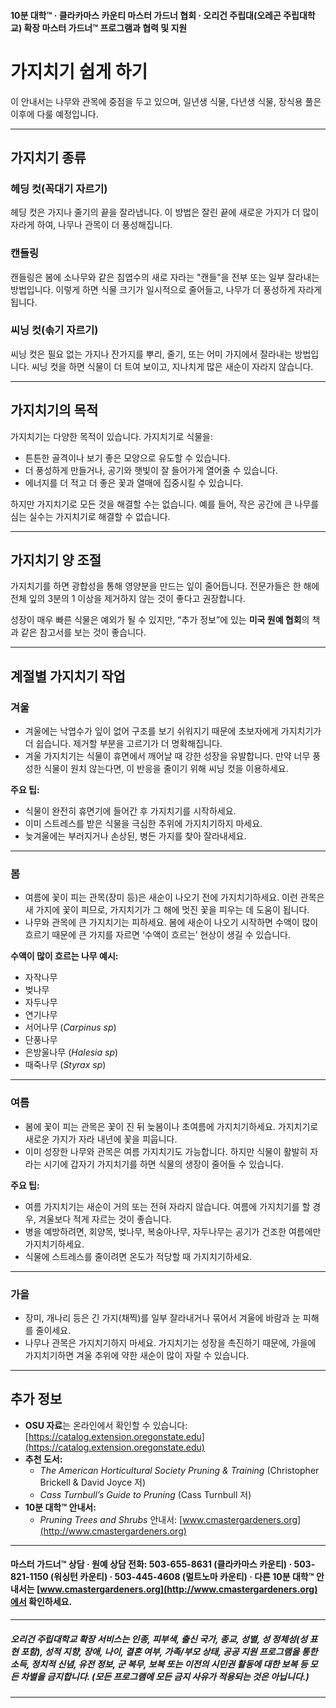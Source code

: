#### 10분 대학™ · 클라카마스 카운티 마스터 가드너 협회 · 오리건 주립대(오레곤 주립대학교) 확장 마스터 가드너™ 프로그램과 협력 및 지원

# 가지치기 쉽게 하기

이 안내서는 나무와 관목에 중점을 두고 있으며, 일년생 식물, 다년생 식물, 장식용 풀은 이후에 다룰 예정입니다.

---

## 가지치기 종류

### 헤딩 컷(꼭대기 자르기)

헤딩 컷은 가지나 줄기의 끝을 잘라냅니다. 이 방법은 잘린 끝에 새로운 가지가 더 많이 자라게 하여, 나무나 관목이 더 풍성해집니다.

### 캔들링

캔들링은 봄에 소나무와 같은 침엽수의 새로 자라는 "캔들"을 전부 또는 일부 잘라내는 방법입니다. 이렇게 하면 식물 크기가 일시적으로 줄어들고, 나무가 더 풍성하게 자라게 됩니다.

### 씨닝 컷(솎기 자르기)

씨닝 컷은 필요 없는 가지나 잔가지를 뿌리, 줄기, 또는 어미 가지에서 잘라내는 방법입니다. 씨닝 컷을 하면 식물이 더 트여 보이고, 지나치게 많은 새순이 자라지 않습니다.

---

## 가지치기의 목적

가지치기는 다양한 목적이 있습니다. 가지치기로 식물을:

- 튼튼한 골격이나 보기 좋은 모양으로 유도할 수 있습니다.
- 더 풍성하게 만들거나, 공기와 햇빛이 잘 들어가게 열어줄 수 있습니다.
- 에너지를 더 적고 더 좋은 꽃과 열매에 집중시킬 수 있습니다.

하지만 가지치기로 모든 것을 해결할 수는 없습니다. 예를 들어, 작은 공간에 큰 나무를 심는 실수는 가지치기로 해결할 수 없습니다.

---

## 가지치기 양 조절

가지치기를 하면 광합성을 통해 영양분을 만드는 잎이 줄어듭니다. 전문가들은 한 해에 전체 잎의 3분의 1 이상을 제거하지 않는 것이 좋다고 권장합니다.

성장이 매우 빠른 식물은 예외가 될 수 있지만, “추가 정보”에 있는 **미국 원예 협회**의 책과 같은 참고서를 보는 것이 좋습니다.

---

## 계절별 가지치기 작업

### 겨울

- 겨울에는 낙엽수가 잎이 없어 구조를 보기 쉬워지기 때문에 초보자에게 가지치기가 더 쉽습니다. 제거할 부분을 고르기가 더 명확해집니다.
- 겨울 가지치기는 식물이 휴면에서 깨어날 때 강한 성장을 유발합니다. 만약 너무 풍성한 식물이 원치 않는다면, 이 반응을 줄이기 위해 씨닝 컷을 이용하세요.

**주요 팁:**

- 식물이 완전히 휴면기에 들어간 후 가지치기를 시작하세요.
- 이미 스트레스를 받은 식물을 극심한 추위에 가지치기하지 마세요.
- 늦겨울에는 부러지거나 손상된, 병든 가지를 찾아 잘라내세요.

---

### 봄

- 여름에 꽃이 피는 관목(장미 등)은 새순이 나오기 전에 가지치기하세요. 이런 관목은 새 가지에 꽃이 피므로, 가지치기가 그 해에 멋진 꽃을 피우는 데 도움이 됩니다.
- 나무와 관목에 큰 가지치기는 피하세요. 봄에 새순이 나오기 시작하면 수액이 많이 흐르기 때문에 큰 가지를 자르면 ‘수액이 흐르는’ 현상이 생길 수 있습니다.

**수액이 많이 흐르는 나무 예시:**

- 자작나무
- 벚나무
- 자두나무
- 연기나무
- 서어나무 (*Carpinus sp*)
- 단풍나무
- 은방울나무 (*Halesia sp*)
- 때죽나무 (*Styrax sp*)

---

### 여름

- 봄에 꽃이 피는 관목은 꽃이 진 뒤 늦봄이나 초여름에 가지치기하세요. 가지치기로 새로운 가지가 자라 내년에 꽃을 피웁니다.
- 이미 성장한 나무와 관목은 여름 가지치기도 가능합니다. 하지만 식물이 활발히 자라는 시기에 갑자기 가지치기를 하면 식물의 생장이 줄어들 수 있습니다.

**주요 팁:**

- 여름 가지치기는 새순이 거의 또는 전혀 자라지 않습니다. 여름에 가지치기를 할 경우, 겨울보다 적게 자르는 것이 좋습니다.
- 병을 예방하려면, 회양목, 벚나무, 복숭아나무, 자두나무는 공기가 건조한 여름에만 가지치기하세요.
- 식물에 스트레스를 줄이려면 온도가 적당할 때 가지치기하세요.

---

### 가을

- 장미, 개나리 등은 긴 가지(채찍)를 일부 잘라내거나 묶어서 겨울에 바람과 눈 피해를 줄이세요.
- 나무나 관목은 가지치기하지 마세요. 가지치기는 성장을 촉진하기 때문에, 가을에 가지치기하면 겨울 추위에 약한 새순이 많이 자랄 수 있습니다.

---

## 추가 정보

- **OSU 자료**는 온라인에서 확인할 수 있습니다: [https://catalog.extension.oregonstate.edu](https://catalog.extension.oregonstate.edu)
- **추천 도서:**
  - *The American Horticultural Society Pruning & Training* (Christopher Brickell & David Joyce 저)
  - *Cass Turnbull’s Guide to Pruning* (Cass Turnbull 저)
- **10분 대학™ 안내서:**
  - *Pruning Trees and Shrubs* 안내서: [www.cmastergardeners.org](http://www.cmastergardeners.org)

---

#### 마스터 가드너™ 상담 · 원예 상담 전화: 503-655-8631 (클라카마스 카운티) · 503-821-1150 (워싱턴 카운티) · 503-445-4608 (멀트노마 카운티) · 다른 10분 대학™ 안내서는 [www.cmastergardeners.org](http://www.cmastergardeners.org)에서 확인하세요.

---

##### 오리건 주립대학교 확장 서비스는 인종, 피부색, 출신 국가, 종교, 성별, 성 정체성(성 표현 포함), 성적 지향, 장애, 나이, 결혼 여부, 가족/부모 상태, 공공 지원 프로그램을 통한 소득, 정치적 신념, 유전 정보, 군 복무, 보복 또는 이전의 시민권 활동에 대한 보복 등 모든 차별을 금지합니다. (모든 프로그램에 모든 금지 사유가 적용되는 것은 아닙니다.)
---